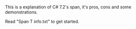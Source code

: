 This is a explanation of C# 7.2's span<T>, it's pros, cons and some demonstrations.

Read "Span T info.txt" to get started.
